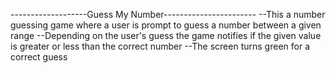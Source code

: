 -------------------Guess My Number-----------------------
--This a number guessing game where a user is prompt to guess a number between a given range
--Depending on the user's guess the game notifies if the given value is greater or less than the correct number
--The screen turns green for a correct guess
